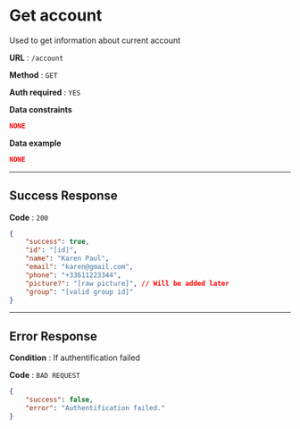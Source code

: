 # Get account

Used to get information about current account

**URL** : `/account`

**Method** : `GET`

**Auth required** : `YES`

**Data constraints**

```json
NONE
```

**Data example**

```json
NONE
```

---

## Success Response

**Code** : `200`

```json
{
    "success": true,
    "id": "[id]",
    "name": "Karen Paul",
    "email": "karen@gmail.com",
    "phone": "+33611223344",
    "picture?": "[raw picture]", // Will be added later
    "group": "[valid group id]"
}
```

---

## Error Response

**Condition** : If authentification failed

**Code** : `BAD REQUEST`

```json
{
    "success": false,
    "error": "Authentification failed."
}
```
